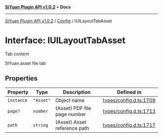 [**SiYuan Plugin API v1.0.2**](../../../README.md) • **Docs**

---

[SiYuan Plugin API v1.0.2](../../../README.md) / [Config](../README.md) / IUILayoutTabAsset

# Interface: IUILayoutTabAsset

Tab content

SiYuan asset file tab

## Properties

| Property   | Type      | Description                  | Defined in                                                                                       |
| ---------- | --------- | ---------------------------- | ------------------------------------------------------------------------------------------------ |
| `instance` | `"Asset"` | Object name                  | [types/config.d.ts:1709](https://github.com/siyuan-note/petal/tree/main/types/config.d.ts#L1709) |
| `page?`    | `number`  | (Asset) PDF file page number | [types/config.d.ts:1713](https://github.com/siyuan-note/petal/tree/main/types/config.d.ts#L1713) |
| `path`     | `string`  | (Asset) Asset reference path | [types/config.d.ts:1717](https://github.com/siyuan-note/petal/tree/main/types/config.d.ts#L1717) |
